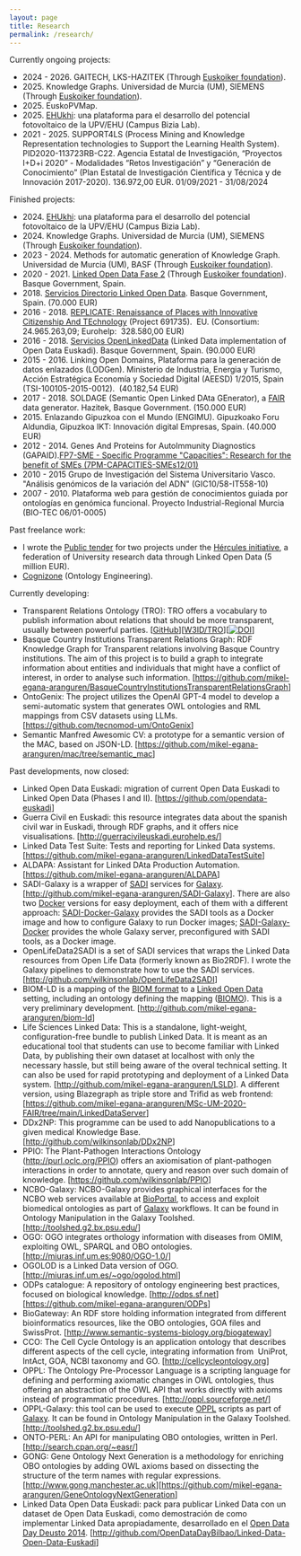 ```yaml
---
layout: page
title: Research
permalink: /research/
---
```


Currently ongoing projects:
<ul>
    <li>2024 - 2026. GAITECH, LKS-HAZITEK (Through <a href="http://www.euskoiker.ehu.es/">Euskoiker foundation</a>).</li>
	<li>2025. Knowledge Graphs. Universidad de Murcia (UM), SIEMENS (Through <a href="http://www.euskoiker.ehu.es">Euskoiker foundation</a>). </li>
	<li>2025. EuskoPVMap.</li>
	<li>2025. <a href="https://www.ehu.eus/eu/web/iraunkortasuna/ehukhi">EHUkhi</a>: una plataforma para el desarrollo del potencial fotovoltaico de la UPV/EHU (Campus Bizia Lab).</li>
    <li>2021 - 2025. SUPPORT4LS (Process Mining and Knowledge Representation technologies to
Support the Learning Health System). PID2020-113723RB-C22.
Agencia Estatal de Investigación, “Proyectos I+D+i 2020” -
Modalidades “Retos Investigación” y “Generación de Conocimiento”
(Plan Estatal de Investigación Cientı́fica y Técnica y de Innovación 2017-2020).
136.972,00 EUR. 01/09/2021 - 31/08/2024
	</li>

</ul>

Finished projects:
<ul>
	<li>2024. <a href="https://www.ehu.eus/eu/web/iraunkortasuna/ehukhi">EHUkhi</a>: una plataforma para el desarrollo del potencial fotovoltaico de la UPV/EHU (Campus Bizia Lab).</li>
    <li>2024. Knowledge Graphs. Universidad de Murcia (UM), SIEMENS (Through <a href="http://www.euskoiker.ehu.es">Euskoiker foundation</a>). </li>
	<li>2023 - 2024. Methods for automatic generation of Knowledge Graph. Universidad de Murcia (UM), BASF (Through <a href="http://www.euskoiker.ehu.es/">Euskoiker foundation</a>). </li>
	<li>2020 - 2021. <a href="https://github.com/opendata-euskadi/Linked-Data-fase-2">Linked Open Data Fase 2</a> (Through <a href="http://www.euskoiker.ehu.es/">Euskoiker foundation</a>). Basque Government, Spain. </li>
	<li>2018. <a href="http://www.ejie.eus/y79-contgen/es/contenidos/anuncio_contratacion/expx74j30109/es_doc/es_arch_expx74j30109.html?ruta=/y79-appcontr/es/v79aWar/comunJSP/v79aSuscribirRSS.do?=R01HPortal=y79&amp;R01HPage=appcontr&amp;R01HLang=es&amp;widget=true&amp;p01=AC&amp;p02=&amp;p03=8&amp;p04=&amp;p05=&amp;p06=&amp;p07=&amp;p08=&amp;p09=&amp;p10=&amp;p11=&amp;p12=&amp;p13=&amp;p14=&amp;p15=05%2F04%2F2018&amp;p16=&amp;p17=AMPLIADO&amp;p18=false&amp;p19=false&amp;p20=false&amp;p21=es&amp;p22=ultimos30dias&amp;p23=&amp;p24=y79-appcontr&amp;p25=y79-contgen&amp;p45=true&amp;p48=&amp;p51=1">Servicios Directorio Linked Open Data</a>. Basque Government, Spain. (70.000 EUR)</li>
	<li>2016 - 2018. <a href="http://replicate-project.eu/">REPLICATE: Renaissance of Places with Innovative Citizenship And TEchnology</a> (Project 691735).  EU. (Consortium:  24.965.263,09; Eurohelp:  328.580,00 EUR)</li>
	<li>2016 - 2018. <a href="http://www.contratacion.euskadi.eus/w32-1084/es/contenidos/anuncio_contratacion/expx74j21656/es_doc/es_arch_expx74j21656.html">Servicios OpenLinkedData</a> (Linked Data implementation of Open Data Euskadi). Basque Government, Spain. (90.000 EUR)</li>
	<li>2015 - 2016. Linking Open Domains, Plataforma para la generación de datos enlazados (LODGen). Ministerio de Industria, Energia y Turismo, Acción Estratégica Economía y Sociedad Digital (AEESD) 1/2015, Spain (TSI-100105-2015-0012).  (40.182,54 EUR)</li>
	<li>2017 - 2018. SOLDAGE (Semantic Open Linked DAta GEnerator), a <a href="https://www.nature.com/articles/sdata201618">FAIR</a> data generator. Hazitek, Basque Government. (150.000 EUR)</li>
	<li>2015. Enlazando Gipuzkoa con el Mundo (ENGIMU). Gipuzkoako Foru Aldundia, Gipuzkoa IKT: Innovación digital Empresas, Spain. (40.000 EUR)</li>
	<li>2012 - 2014. Genes And Proteins for AutoImmunity Diagnostics (GAPAID).<a href="https://cordis.europa.eu/project/id/314971">FP7-SME - Specific Programme "Capacities": Research for the benefit of SMEs (7PM-CAPACITIES-SMEs12/01)</a></li>
	<li>2010 - 2015 Grupo de Investigación del Sistema Universitario Vasco. "Análisis genómicos de la variación del ADN" (GIC10/58-IT558-10)</li>
	<li>2007 - 2010. Plataforma web para gestión de conocimientos guiada por ontologı́as en genómica funcional. Proyecto Industrial-Regional Murcia (BIO-TEC 06/01-0005)</li>
</ul>

Past freelance work:
<ul>
	<li>I wrote the <span class="background-details"><span class="lt-line-clamp__line lt-line-clamp__line--last"><a href="DOC20181203121353PCPP.pdf">Public tender</a> for two projects under the <a href="http://hercules.um.es/">Hércules initiative</a>, a federation of University research data through Linked Open Data (5 million EUR).
</span></span></li>
	<li><a href="https://www.cogni.zone">Cognizone</a> (Ontology Engineering).</li>
</ul>

Currently developing:

<ul>
	<li>Transparent Relations Ontology (TRO): TRO offers a vocabulary to publish information about relations that should be more transparent, usually between powerful parties. [<a href="https://github.com/mikel-egana-aranguren/Transparent-Relations-Ontology">GitHub</a>][<a href="https://w3id.org/TRO">W3ID/TRO</a>][<a href="https://zenodo.org/doi/10.5281/zenodo.8010820"><img src="https://zenodo.org/badge/476618172.svg" alt="DOI"></a>]</li>
	<li>Basque Country Institutions Transparent Relations Graph: RDF Knowledge Graph for Transparent relations involving Basque Country institutions. The aim of this project is to build a graph to integrate information about entities and individuals that might have a conflict of interest, in order to analyse such information. [<a href="https://github.com/mikel-egana-aranguren/BasqueCountryInstitutionsTransparentRelationsGraph">https://github.com/mikel-egana-aranguren/BasqueCountryInstitutionsTransparentRelationsGraph</a>]</li>
	<li>OntoGenix: The project utilizes the OpenAI GPT-4 model to develop a semi-automatic system that generates OWL ontologies and RML mappings from CSV datasets using LLMs. [<a href="https://github.com/tecnomod-um/OntoGenix">https://github.com/tecnomod-um/OntoGenix</a>]</li>
	<li>Semantic Manfred Awesomic CV: a prototype for a semantic version of the MAC, based on JSON-LD. [<a href="https://github.com/mikel-egana-aranguren/mac/tree/semantic_mac">https://github.com/mikel-egana-aranguren/mac/tree/semantic_mac</a>]</li>
</ul>

Past developments, now closed:

<ul>
	<li>Linked Open Data Euskadi: migration of current Open Data Euskadi to Linked Open Data (Phases I and II). [<a href="https://github.com/opendata-euskadi">https://github.com/opendata-euskadi</a>]</li>
	<li>Guerra Civil en Euskadi: this resource integrates data about the spanish civil war in Euskadi, through RDF graphs, and it offers nice visualisations. [<a href="http://guerracivileuskadi.eurohelp.es/">http://guerracivileuskadi.eurohelp.es/</a>]</li>
	<li>Linked Data Test Suite: Tests and reporting for Linked Data systems. [<a href="https://github.com/mikel-egana-aranguren/LinkedDataTestSuite">https://github.com/mikel-egana-aranguren/LinkedDataTestSuite</a>]</li>
	<li>ALDAPA: Assistant for Linked DAta Production Automation. [<a href="https://github.com/mikel-egana-aranguren/ALDAPA">https://github.com/mikel-egana-aranguren/ALDAPA</a>]</li>
	<li>SADI-Galaxy is a wrapper of <a href="http://sadiframework.org/content/about-sadi/">SADI</a> services for <a href="http://galaxyproject.org/">Galaxy</a>. [<a href="http://github.com/mikel-egana-aranguren/SADI-Galaxy">http://github.com/mikel-egana-aranguren/SADI-Galaxy</a>]. There are also two <a href="https://www.docker.com/">Docker</a> versions for easy deployment, each of them with a different approach: <a href="https://github.com/mikel-egana-aranguren/SADI-Docker-Galaxy">SADI-Docker-Galaxy</a> provides the SADI tools as a Docker image and how to configure Galaxy to run Docker images; <a href="http://github.com/mikel-egana-aranguren/SADI-Galaxy-Docker">SADI-Galaxy-Docker</a> provides the whole Galaxy server, preconfigured with SADI tools, as a Docker image.</li>
	<li>OpenLifeData2SADI is a set of SADI services that wraps the Linked Data resources from Open Life Data (formerly known as Bio2RDF). I wrote the Galaxy pipelines to demonstrate how to use the SADI services. [<a href="http://github.com/wilkinsonlab/OpenLifeData2SADI">http://github.com/wilkinsonlab/OpenLifeData2SADI</a>]</li>
	<li>BIOM-LD is a mapping of the <a href="http://biom-format.org/">BIOM format</a> to a <a href="http://lod-cloud.net/">Linked Open Data</a> setting, including an ontology defining the mapping (<a href="http://bioportal.bioontology.org/ontologies/BIOMO">BIOMO</a>). This is a very preliminary development. [<a href="http://github.com/mikel-egana-aranguren/biom-ld">http://github.com/mikel-egana-aranguren/biom-ld</a>]</li>
	<li>Life Sciences Linked Data: This is a standalone, light-weight, configuration-free bundle to publish Linked Data. It is meant as an educational tool that students can use to become familiar with Linked Data, by publishing their own dataset at localhost with only the necessary hassle, but still being aware of the overal technical setting. It can also be used for rapid prototyping and deployment of a Linked Data system. [<a href="http://github.com/mikel-egana-aranguren/LSLD">http://github.com/mikel-egana-aranguren/LSLD</a>]. A different version, using Blazegraph as triple store and Trifid as web frontend: [<a href="https://github.com/mikel-egana-aranguren/MSc-UM-2020-FAIR/tree/main/LinkedDataServer">https://github.com/mikel-egana-aranguren/MSc-UM-2020-FAIR/tree/main/LinkedDataServer</a>]</li>
	<li>DDx2NP: This programme can be used to add Nanopublications to a given medical Knowledge Base. [<a href="http://github.com/wilkinsonlab/DDx2NP">http://github.com/wilkinsonlab/DDx2NP</a>]</li>
	<li>PPIO: The Plant-Pathogen Interactions Ontology (<a href="http://purl.oclc.org/PPIO">http://purl.oclc.org/PPIO</a>) offers an axiomisation of plant-pathogen interactions in order to annotate, query and reason over such domain of knowledge. [<a href="https://github.com/wilkinsonlab/PPIO">https://github.com/wilkinsonlab/PPIO</a>]</li>
	<li>NCBO-Galaxy: NCBO-Galaxy provides graphical interfaces for the NCBO web services available at <a href="http://bioportal.bioontology.org/">BioPortal</a>, to access and exploit biomedical ontologies as part of <a href="http://galaxy.psu.edu/">Galaxy</a> workflows. It can be found in Ontology Manipulation in the Galaxy Toolshed. [<a href="http://toolshed.g2.bx.psu.edu/">http://toolshed.g2.bx.psu.edu/</a>]</li>
	<li>OGO: OGO integrates orthology information with diseases from OMIM, exploiting OWL, SPARQL and OBO ontologies. [<a href="http://miuras.inf.um.es:9080/OGO-1.0/">http://miuras.inf.um.es:9080/OGO-1.0/</a>]</li>
	<li>OGOLOD is a Linked Data version of OGO. [<a href="http://miuras.inf.um.es/%7Eogo/ogolod.html">http://miuras.inf.um.es/~ogo/ogolod.html</a>]</li>
	<li>ODPs catalogue: A repository of ontology engineering best practices, focused on biological knowledge. [<a href="http://odps.sf.net">http://odps.sf.net</a>][<a href="https://github.com/mikel-egana-aranguren/ODPs">https://github.com/mikel-egana-aranguren/ODPs</a>]</li>
	<li>BioGateway: An RDF store holding information integrated from different bioinformatics resources, like the OBO ontologies, GOA files and SwissProt. [<a href="http://www.semantic-systems-biology.org/biogateway">http://www.semantic-systems-biology.org/biogateway</a>]</li>
	<li>CCO: The Cell Cycle Ontology is an application ontology that describes different aspects of the cell cycle, integrating information from  UniProt, IntAct, GOA, NCBI taxonomy and GO. [<a href="http://cellcycleontology.org">http://cellcycleontology.org</a>]</li>
	<li>OPPL: The Ontology Pre-Processor Language is a scripting language for defining and performing axiomatic changes in OWL ontologies, thus offering an abstraction of the OWL API that works directly with axioms instead of programmatic procedures. [<a href="http://oppl.sourceforge.net/">http://oppl.sourceforge.net/</a>]</li>
	<li>OPPL-Galaxy: this tool can be used to execute <a href="http://oppl2.sourceforge.net/">OPPL</a> scripts as part of <a href="http://galaxy.psu.edu/">Galaxy</a>. It can be found in Ontology Manipulation in the Galaxy Toolshed. [<a href="http://toolshed.g2.bx.psu.edu/">http://toolshed.g2.bx.psu.edu/</a>]</li>
	<li>ONTO-PERL: An API for manipulating OBO ontologies, written in Perl. [<a href="http://search.cpan.org/%7Eeasr/">http://search.cpan.org/~easr/</a>]</li>
	<li>GONG: Gene Ontology Next Generation is a methodology for enriching OBO ontologies by adding OWL axioms based on dissecting the structure of the term names with regular expressions. [<a href="http://www.gong.manchester.ac.uk">http://www.gong.manchester.ac.uk</a>][<a href="https://github.com/mikel-egana-aranguren/GeneOntologyNextGeneration">https://github.com/mikel-egana-aranguren/GeneOntologyNextGeneration</a>]</li>
	<li>Linked Data Open Data Euskadi: pack para publicar Linked Data con un dataset de Open Data Euskadi, como demostración de como implementar Linked Data apropiadamente, desarrollado en el <a href="http://dev.morelab.deusto.es/hackathon/index.php/P%C3%A1gina_principal">Open Data Day Deusto 2014</a>. [<a href="http://github.com/OpenDataDayBilbao/Linked-Data-Open-Data-Euskadi">http://github.com/OpenDataDayBilbao/Linked-Data-Open-Data-Euskadi</a>]</li>
</ul>